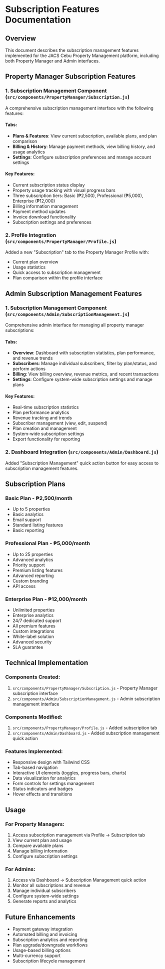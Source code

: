 # Subscription Features Documentation

## Overview
This document describes the subscription management features implemented for the JACS Cebu Property Management platform, including both Property Manager and Admin interfaces.

## Property Manager Subscription Features

### 1. Subscription Management Component (`src/components/PropertyManager/Subscription.js`)
A comprehensive subscription management interface with the following features:

#### Tabs:
- **Plans & Features**: View current subscription, available plans, and plan comparison
- **Billing & History**: Manage payment methods, view billing history, and usage analytics
- **Settings**: Configure subscription preferences and manage account settings

#### Key Features:
- Current subscription status display
- Property usage tracking with visual progress bars
- Three subscription tiers: Basic (₱2,500), Professional (₱5,000), Enterprise (₱12,000)
- Billing information management
- Payment method updates
- Invoice download functionality
- Subscription settings and preferences

### 2. Profile Integration (`src/components/PropertyManager/Profile.js`)
Added a new "Subscription" tab to the Property Manager Profile with:
- Current plan overview
- Usage statistics
- Quick access to subscription management
- Plan comparison within the profile interface

## Admin Subscription Management Features

### 1. Subscription Management Component (`src/components/Admin/SubscriptionManagement.js`)
Comprehensive admin interface for managing all property manager subscriptions:

#### Tabs:
- **Overview**: Dashboard with subscription statistics, plan performance, and revenue trends
- **Subscribers**: Manage individual subscribers, filter by plan/status, and perform actions
- **Billing**: View billing overview, revenue metrics, and recent transactions
- **Settings**: Configure system-wide subscription settings and manage plans

#### Key Features:
- Real-time subscription statistics
- Plan performance analytics
- Revenue tracking and trends
- Subscriber management (view, edit, suspend)
- Plan creation and management
- System-wide subscription settings
- Export functionality for reporting

### 2. Dashboard Integration (`src/components/Admin/Dashboard.js`)
Added "Subscription Management" quick action button for easy access to subscription management features.

## Subscription Plans

### Basic Plan - ₱2,500/month
- Up to 5 properties
- Basic analytics
- Email support
- Standard listing features
- Basic reporting

### Professional Plan - ₱5,000/month
- Up to 25 properties
- Advanced analytics
- Priority support
- Premium listing features
- Advanced reporting
- Custom branding
- API access

### Enterprise Plan - ₱12,000/month
- Unlimited properties
- Enterprise analytics
- 24/7 dedicated support
- All premium features
- Custom integrations
- White-label solution
- Advanced security
- SLA guarantee

## Technical Implementation

### Components Created:
1. `src/components/PropertyManager/Subscription.js` - Property Manager subscription interface
2. `src/components/Admin/SubscriptionManagement.js` - Admin subscription management interface

### Components Modified:
1. `src/components/PropertyManager/Profile.js` - Added subscription tab
2. `src/components/Admin/Dashboard.js` - Added subscription management quick action

### Features Implemented:
- Responsive design with Tailwind CSS
- Tab-based navigation
- Interactive UI elements (toggles, progress bars, charts)
- Data visualization for analytics
- Form controls for settings management
- Status indicators and badges
- Hover effects and transitions

## Usage

### For Property Managers:
1. Access subscription management via Profile → Subscription tab
2. View current plan and usage
3. Compare available plans
4. Manage billing information
5. Configure subscription settings

### For Admins:
1. Access via Dashboard → Subscription Management quick action
2. Monitor all subscriptions and revenue
3. Manage individual subscribers
4. Configure system-wide settings
5. Generate reports and analytics

## Future Enhancements
- Payment gateway integration
- Automated billing and invoicing
- Subscription analytics and reporting
- Plan upgrade/downgrade workflows
- Usage-based billing options
- Multi-currency support
- Subscription lifecycle management
